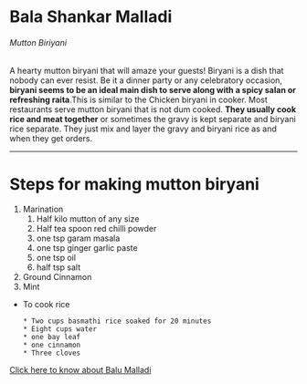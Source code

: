 # Bala Shankar Malladi
###### Mutton Biriyani
A hearty mutton biryani that will amaze your guests! Biryani is a dish that nobody can ever resist. Be it a dinner party or any celebratory occasion, **biryani seems to be an ideal main dish to serve along with a spicy salan or refreshing raita**.This is similar to the Chicken biryani in cooker. Most restaurants serve mutton biryani that is not dum cooked. **They usually cook rice and meat together** or sometimes the gravy is kept separate and biryani rice separate. They just mix and layer the gravy and biryani rice as and when they get orders.

*****

# Steps for making mutton biryani
1. Marination
      1. Half kilo mutton of any size
      2. Half tea spoon red chilli powder
      3. one tsp garam masala
      4. one tsp ginger garlic paste
      5. one tsp oil
      6. half tsp salt
2. Ground Cinnamon
3. Mint

* To cook rice

      * Two cups basmathi rice soaked for 20 minutes
      * Eight cups water
      * one bay leaf
      * one cinnamon
      * Three cloves 

[Click here to know about Balu Malladi](AboutMe.md.)